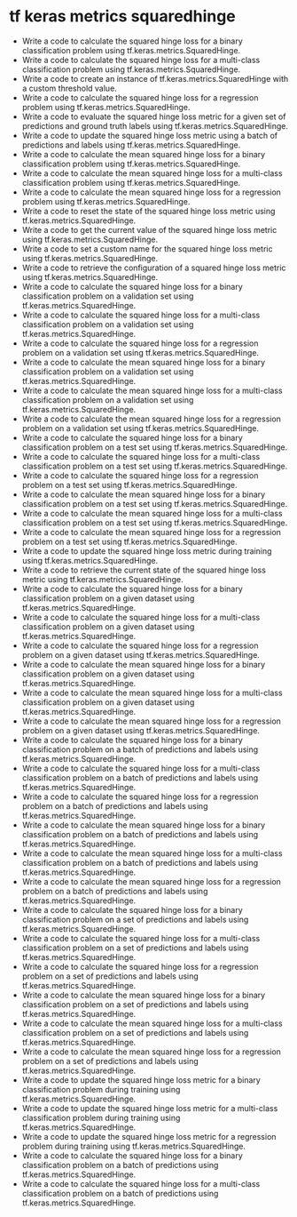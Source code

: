 # tf keras metrics squaredhinge

- Write a code to calculate the squared hinge loss for a binary classification problem using tf.keras.metrics.SquaredHinge.
- Write a code to calculate the squared hinge loss for a multi-class classification problem using tf.keras.metrics.SquaredHinge.
- Write a code to create an instance of tf.keras.metrics.SquaredHinge with a custom threshold value.
- Write a code to calculate the squared hinge loss for a regression problem using tf.keras.metrics.SquaredHinge.
- Write a code to evaluate the squared hinge loss metric for a given set of predictions and ground truth labels using tf.keras.metrics.SquaredHinge.
- Write a code to update the squared hinge loss metric using a batch of predictions and labels using tf.keras.metrics.SquaredHinge.
- Write a code to calculate the mean squared hinge loss for a binary classification problem using tf.keras.metrics.SquaredHinge.
- Write a code to calculate the mean squared hinge loss for a multi-class classification problem using tf.keras.metrics.SquaredHinge.
- Write a code to calculate the mean squared hinge loss for a regression problem using tf.keras.metrics.SquaredHinge.
- Write a code to reset the state of the squared hinge loss metric using tf.keras.metrics.SquaredHinge.
- Write a code to get the current value of the squared hinge loss metric using tf.keras.metrics.SquaredHinge.
- Write a code to set a custom name for the squared hinge loss metric using tf.keras.metrics.SquaredHinge.
- Write a code to retrieve the configuration of a squared hinge loss metric using tf.keras.metrics.SquaredHinge.
- Write a code to calculate the squared hinge loss for a binary classification problem on a validation set using tf.keras.metrics.SquaredHinge.
- Write a code to calculate the squared hinge loss for a multi-class classification problem on a validation set using tf.keras.metrics.SquaredHinge.
- Write a code to calculate the squared hinge loss for a regression problem on a validation set using tf.keras.metrics.SquaredHinge.
- Write a code to calculate the mean squared hinge loss for a binary classification problem on a validation set using tf.keras.metrics.SquaredHinge.
- Write a code to calculate the mean squared hinge loss for a multi-class classification problem on a validation set using tf.keras.metrics.SquaredHinge.
- Write a code to calculate the mean squared hinge loss for a regression problem on a validation set using tf.keras.metrics.SquaredHinge.
- Write a code to calculate the squared hinge loss for a binary classification problem on a test set using tf.keras.metrics.SquaredHinge.
- Write a code to calculate the squared hinge loss for a multi-class classification problem on a test set using tf.keras.metrics.SquaredHinge.
- Write a code to calculate the squared hinge loss for a regression problem on a test set using tf.keras.metrics.SquaredHinge.
- Write a code to calculate the mean squared hinge loss for a binary classification problem on a test set using tf.keras.metrics.SquaredHinge.
- Write a code to calculate the mean squared hinge loss for a multi-class classification problem on a test set using tf.keras.metrics.SquaredHinge.
- Write a code to calculate the mean squared hinge loss for a regression problem on a test set using tf.keras.metrics.SquaredHinge.
- Write a code to update the squared hinge loss metric during training using tf.keras.metrics.SquaredHinge.
- Write a code to retrieve the current state of the squared hinge loss metric using tf.keras.metrics.SquaredHinge.
- Write a code to calculate the squared hinge loss for a binary classification problem on a given dataset using tf.keras.metrics.SquaredHinge.
- Write a code to calculate the squared hinge loss for a multi-class classification problem on a given dataset using tf.keras.metrics.SquaredHinge.
- Write a code to calculate the squared hinge loss for a regression problem on a given dataset using tf.keras.metrics.SquaredHinge.
- Write a code to calculate the mean squared hinge loss for a binary classification problem on a given dataset using tf.keras.metrics.SquaredHinge.
- Write a code to calculate the mean squared hinge loss for a multi-class classification problem on a given dataset using tf.keras.metrics.SquaredHinge.
- Write a code to calculate the mean squared hinge loss for a regression problem on a given dataset using tf.keras.metrics.SquaredHinge.
- Write a code to calculate the squared hinge loss for a binary classification problem on a batch of predictions and labels using tf.keras.metrics.SquaredHinge.
- Write a code to calculate the squared hinge loss for a multi-class classification problem on a batch of predictions and labels using tf.keras.metrics.SquaredHinge.
- Write a code to calculate the squared hinge loss for a regression problem on a batch of predictions and labels using tf.keras.metrics.SquaredHinge.
- Write a code to calculate the mean squared hinge loss for a binary classification problem on a batch of predictions and labels using tf.keras.metrics.SquaredHinge.
- Write a code to calculate the mean squared hinge loss for a multi-class classification problem on a batch of predictions and labels using tf.keras.metrics.SquaredHinge.
- Write a code to calculate the mean squared hinge loss for a regression problem on a batch of predictions and labels using tf.keras.metrics.SquaredHinge.
- Write a code to calculate the squared hinge loss for a binary classification problem on a set of predictions and labels using tf.keras.metrics.SquaredHinge.
- Write a code to calculate the squared hinge loss for a multi-class classification problem on a set of predictions and labels using tf.keras.metrics.SquaredHinge.
- Write a code to calculate the squared hinge loss for a regression problem on a set of predictions and labels using tf.keras.metrics.SquaredHinge.
- Write a code to calculate the mean squared hinge loss for a binary classification problem on a set of predictions and labels using tf.keras.metrics.SquaredHinge.
- Write a code to calculate the mean squared hinge loss for a multi-class classification problem on a set of predictions and labels using tf.keras.metrics.SquaredHinge.
- Write a code to calculate the mean squared hinge loss for a regression problem on a set of predictions and labels using tf.keras.metrics.SquaredHinge.
- Write a code to update the squared hinge loss metric for a binary classification problem during training using tf.keras.metrics.SquaredHinge.
- Write a code to update the squared hinge loss metric for a multi-class classification problem during training using tf.keras.metrics.SquaredHinge.
- Write a code to update the squared hinge loss metric for a regression problem during training using tf.keras.metrics.SquaredHinge.
- Write a code to calculate the squared hinge loss for a binary classification problem on a batch of predictions using tf.keras.metrics.SquaredHinge.
- Write a code to calculate the squared hinge loss for a multi-class classification problem on a batch of predictions using tf.keras.metrics.SquaredHinge.